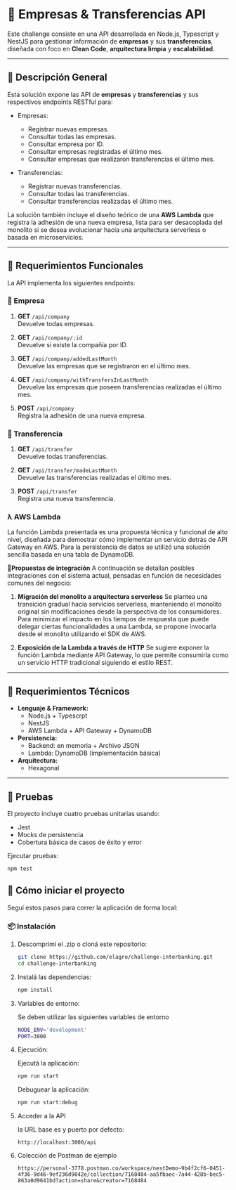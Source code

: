 # 🏢 Empresas & Transferencias API

Este challenge consiste en una API desarrollada en Node.js, Typescript y NestJS para gestionar información de **empresas** y sus **transferencias**, diseñada con foco en **Clean Code**, **arquitectura limpia** y **escalabilidad**.

---

## 📌 Descripción General

Esta solución expone las API de **empresas** y **transferencias** y sus respectivos endpoints RESTful para:

- Empresas:
  - Registrar nuevas empresas.
  - Consultar todas las empresas.
  - Consultar empresa por ID.
  - Consultar empresas registradas el último mes.
  - Consultar empresas que realizaron transferencias el último mes.

- Transferencias:
  - Registrar nuevas transferencias.
  - Consultar todas las transferencias.
  - Consultar transferencias realizadas el último mes.

La solución también incluye el diseño teórico de una **AWS Lambda** que registra la adhesión de una nueva empresa, lista para ser desacoplada del monolito si se desea evolucionar hacia una arquitectura serverless o basada en microservicios.

---

## 🎯 Requerimientos Funcionales

La API implementa los siguientes endpoints:

### 🏢 Empresa

1. **GET** `/api/company`  
   Devuelve todas empresas.

2. **GET** `/api/company/:id`  
   Devuelve si existe la compañía por ID.

3. **GET** `/api/company/addedLastMonth`  
   Devuelve las empresas que se registraron en el último mes.

4. **GET** `/api/company/withTransfersInLastMonth`  
   Devuelve las empresas que poseen transferencias realizadas el último mes.

5. **POST** `/api/company`  
   Registra la adhesión de una nueva empresa.

### 💸 Transferencia

1. **GET** `/api/transfer`  
   Devuelve todas transferencias.

2. **GET** `/api/transfer/madeLastMonth`  
  Devuelve las transferencias realizadas el último mes.

3. **POST** `/api/transfer`  
   Registra una nueva transferencia.

### λ AWS Lambda

La función Lambda presentada es una propuesta técnica y funcional de alto nivel, diseñada para demostrar cómo implementar un servicio detrás de API Gateway en AWS. Para la persistencia de datos se utilizó una solución sencilla basada en una tabla de DynamoDB.

**🧩Propuestas de integración**
A continuación se detallan posibles integraciones con el sistema actual, pensadas en función de necesidades comunes del negocio:

1. **Migración del monolito a arquitectura serverless**
Se plantea una transición gradual hacia servicios serverless, manteniendo el monolito original sin modificaciones desde la perspectiva de los consumidores. Para minimizar el impacto en los tiempos de respuesta que puede delegar ciertas funcionalidades a una Lambda, se propone invocarla desde el monolito utilizando el SDK de AWS.

2. **Exposición de la Lambda a través de HTTP**
Se sugiere exponer la función Lambda mediante API Gateway, lo que permite consumirla como un servicio HTTP tradicional siguiendo el estilo REST.

---

## 🧰 Requerimientos Técnicos

- **Lenguaje & Framework:**
  - Node.js + Typescrpt
  - NestJS
  - AWS Lambda + API Gateway + DynamoDB
- **Persistencia:**
  - Backend: en memoria + Archivo JSON
  - Lambda: DynamoDB (implementación básica)
- **Arquitectura:**
  - Hexagonal

---

## 🧪 Pruebas

El proyecto incluye cuatro pruebas unitarias usando:

- Jest
- Mocks de persistencia
- Cobertura básica de casos de éxito y error

Ejecutar pruebas:

```bash
npm test
```

## 🚀 Cómo iniciar el proyecto

Seguí estos pasos para correr la aplicación de forma local:

### 📦 Instalación

1. Descomprimí el .zip o cloná este repositorio:
  
   ```bash
   git clone https://github.com/elagro/challenge-interbanking.git
   cd challenge-interbanking
   ```
  
2. Instalá las dependencias:

   ```bash
   npm install
   ```

3. Variables de entorno:

   Se deben utilizar las siguientes variables de entorno

   ```bash
   NODE_ENV='development'
   PORT=3000
   ```

4. Ejecución:

   Ejecutá la aplicación:
  
   ```bash
   npm run start
   ```
  
   Debuguear la aplicación:

   ```bash
   npm run start:debug
   ```

5. Acceder a la API

   la URL base es y puerto por defecto:

   ```curl
   http://localhost:3000/api
   ```
6. Colección de Postman de ejemplo
   ```
   https://personal-3778.postman.co/workspace/nestDemo~9b4f2cf6-0451-4f36-9d46-9ef236d9842e/collection/7168484-aa5fbaec-7a44-428b-bec5-863a0d9641bd?action=share&creator=7168484
   ```